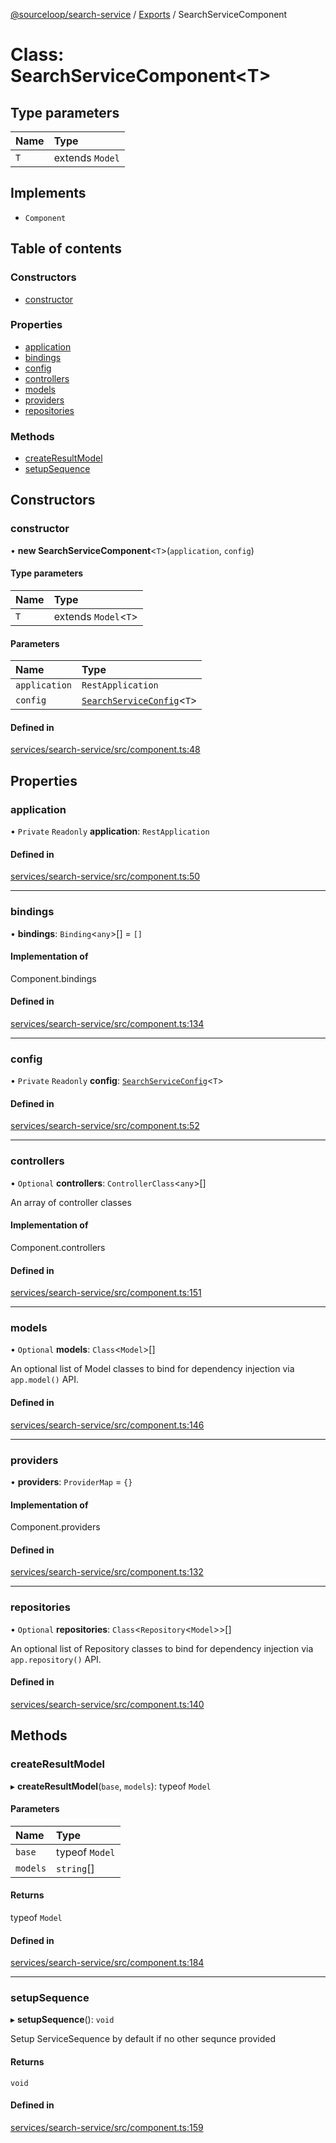 [@sourceloop/search-service](../README.md) / [Exports](../modules.md) / SearchServiceComponent

# Class: SearchServiceComponent<T\>

## Type parameters

| Name | Type |
| :------ | :------ |
| `T` | extends `Model` |

## Implements

- `Component`

## Table of contents

### Constructors

- [constructor](SearchServiceComponent.md#constructor)

### Properties

- [application](SearchServiceComponent.md#application)
- [bindings](SearchServiceComponent.md#bindings)
- [config](SearchServiceComponent.md#config)
- [controllers](SearchServiceComponent.md#controllers)
- [models](SearchServiceComponent.md#models)
- [providers](SearchServiceComponent.md#providers)
- [repositories](SearchServiceComponent.md#repositories)

### Methods

- [createResultModel](SearchServiceComponent.md#createresultmodel)
- [setupSequence](SearchServiceComponent.md#setupsequence)

## Constructors

### constructor

• **new SearchServiceComponent**<`T`\>(`application`, `config`)

#### Type parameters

| Name | Type |
| :------ | :------ |
| `T` | extends `Model`<`T`\> |

#### Parameters

| Name | Type |
| :------ | :------ |
| `application` | `RestApplication` |
| `config` | [`SearchServiceConfig`](../interfaces/SearchServiceConfig.md)<`T`\> |

#### Defined in

[services/search-service/src/component.ts:48](https://github.com/codeweb05/repo1/blob/a4cf318/services/search-service/src/component.ts#L48)

## Properties

### application

• `Private` `Readonly` **application**: `RestApplication`

#### Defined in

[services/search-service/src/component.ts:50](https://github.com/codeweb05/repo1/blob/a4cf318/services/search-service/src/component.ts#L50)

___

### bindings

• **bindings**: `Binding`<`any`\>[] = `[]`

#### Implementation of

Component.bindings

#### Defined in

[services/search-service/src/component.ts:134](https://github.com/codeweb05/repo1/blob/a4cf318/services/search-service/src/component.ts#L134)

___

### config

• `Private` `Readonly` **config**: [`SearchServiceConfig`](../interfaces/SearchServiceConfig.md)<`T`\>

#### Defined in

[services/search-service/src/component.ts:52](https://github.com/codeweb05/repo1/blob/a4cf318/services/search-service/src/component.ts#L52)

___

### controllers

• `Optional` **controllers**: `ControllerClass`<`any`\>[]

An array of controller classes

#### Implementation of

Component.controllers

#### Defined in

[services/search-service/src/component.ts:151](https://github.com/codeweb05/repo1/blob/a4cf318/services/search-service/src/component.ts#L151)

___

### models

• `Optional` **models**: `Class`<`Model`\>[]

An optional list of Model classes to bind for dependency injection
via `app.model()` API.

#### Defined in

[services/search-service/src/component.ts:146](https://github.com/codeweb05/repo1/blob/a4cf318/services/search-service/src/component.ts#L146)

___

### providers

• **providers**: `ProviderMap` = `{}`

#### Implementation of

Component.providers

#### Defined in

[services/search-service/src/component.ts:132](https://github.com/codeweb05/repo1/blob/a4cf318/services/search-service/src/component.ts#L132)

___

### repositories

• `Optional` **repositories**: `Class`<`Repository`<`Model`\>\>[]

An optional list of Repository classes to bind for dependency injection
via `app.repository()` API.

#### Defined in

[services/search-service/src/component.ts:140](https://github.com/codeweb05/repo1/blob/a4cf318/services/search-service/src/component.ts#L140)

## Methods

### createResultModel

▸ **createResultModel**(`base`, `models`): typeof `Model`

#### Parameters

| Name | Type |
| :------ | :------ |
| `base` | typeof `Model` |
| `models` | `string`[] |

#### Returns

typeof `Model`

#### Defined in

[services/search-service/src/component.ts:184](https://github.com/codeweb05/repo1/blob/a4cf318/services/search-service/src/component.ts#L184)

___

### setupSequence

▸ **setupSequence**(): `void`

Setup ServiceSequence by default if no other sequnce provided

#### Returns

`void`

#### Defined in

[services/search-service/src/component.ts:159](https://github.com/codeweb05/repo1/blob/a4cf318/services/search-service/src/component.ts#L159)
